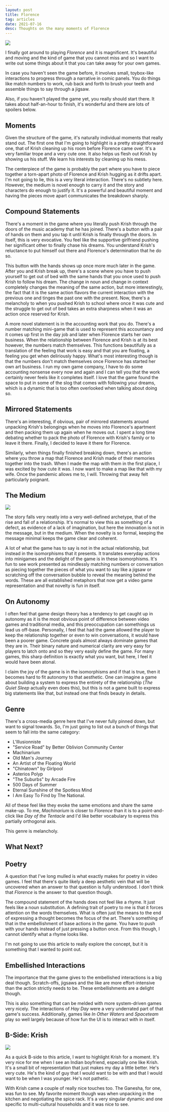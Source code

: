 ```yaml
---
layout: post
title: Florence
tag: articles
date: 2021-07-16
desc: Thoughts on the many moments of Florence
---
```


<img src="/blogImages/florence1.jpg" />

I finally got around to playing *Florence* and it is magnificent. It's beautiful and moving and the kind of game that you cannot miss and so I want to write out some things about it that you can take away for your own games.


In case you haven't seen the game before, it involves small, toybox-like interactions to progress through a narrative in comic panels. You do things like match numbers to work, rub back and forth to brush your teeth and assemble things to say through a jigsaw.


Also, if you haven't played the game yet, you really should start there. It takes about half-an-hour to finish, it's wonderful and there are lots of spoilers below.

## Moments

Given the structure of the game, it's naturally individual moments that really stand out. The first one that I'm going to highlight is a pretty straightforward one, that of Krish cleaning up his room before Florence came over. It's a very familiar trope and a very cute one. It also helps us flesh out Krish by showing us his stuff. We learn his interests by cleaning up his mess.


The centerpiece of the game is probably the part where you have to piece together a torn-apart photo of Florence and Krish hugging as it drifts apart. I'm not going to lie, this is a very literal interaction. There's no subtlety here. However, the medium is novel enough to carry it and the story and characters do enough to justify it. It's a powerful and beautiful moment and having the pieces move apart communicates the breakdown sharply.

## Compound Statements

There's a moment in the game where you literally push Krish through the doors of the music academy that he has joined. There's a button with a pair of hands on them and you tap it until Krish is finally through the doors. In itself, this is very evocative. You feel like the supportive girlfriend pushing her significant other to finally chase his dreams. You understand Krish's reluctance to put himself out there and Florence's determination that he do so.


This button with the hands shows up once more much later in the game. After you and Krish break up, there's a scene where you have to push yourself to get out of bed with the same hands that you once used to push Krish to follow his dream. The change in noun and change in context completely changes the meaning of the same action, but more interestingly, the fact that it is the same action flavors the current interaction with the previous one and tinges the past one with the present. Now, there's a melancholy to when you pushed Krish to school where once it was cute and the struggle to get out of bed takes an extra sharpness when it was an action once reserved for Krish.


A more novel statement is in the accounting work that you do. There's a number matching mini-game that is used to represent this accountancy and it comes up first in the day job and later when Florence starts her own business. When the relationship between Florence and Krish is at its best however, the numbers match themselves. This functions beautifully as a translation of the feeling that work is easy and that you are floating, a feeling you get when deliriously happy. What's most interesting though is that the numbers don't match themselves once Florence has started her own art business. I run my own game company, I have to do some accounting nonsense every now and again and I can tell you that the work certainly never feels like it completes itself. I love that the game found the space to put in some of the slog that comes with following your dreams, which is a dynamic that is too often overlooked when talking about doing so.

## Mirrored Statements

There's an interesting, if obvious, pair of mirrored statements around unpacking Krish's belongings when he moves into Florence's apartment and then packing them up again when he moves out. I spent a long time debating whether to pack the photo of Florence with Krish's family or to leave it there. Finally, I decided to leave it there for Florence.


Similarly, when things finally finished breaking down, there's an action where you throw a map that Florence and Krish made of their memories together into the trash. When I made the map with them in the first place, I was excited by how cute it was. I now want to make a map like that with my wife. Once the pandemic allows me to, I will. Throwing that away felt particularly poignant.

## The Medium
<img src="/blogImages/florence3.jpg" />

The story falls very neatly into a very well-defined archetype, that of the rise and fall of a relationship. It's normal to view this as something of a defect, as evidence of a lack of imagination, but here the innovation is not in the message, but in the medium. When the novelty is so formal, keeping the message minimal keeps the game clear and coherent.


A lot of what the game has to say is not in the actual relationship, but instead in the isomorphisms that it presents. It translates everyday actions into minigames and the delight of the game is in these isomorphisms. It's fun to see work presented as mindlessly matching numbers or conversation as piecing together the pieces of what you want to say like a jigsaw or scratching off the conversation bubble to reveal the meaning behind the words. These are all established metaphors that now get a video game representation and that novelty is fun in itself.

## On Autonomy

I often feel that game design theory has a tendency to get caught up in autonomy as it is the most obvious point of difference between video games and traditional media, and this preoccupation can somethings us lead us off-base. Personally, I feel that had the game allowed the player to keep the relationship together or even to win conversations, it would have been a poorer game. Concrete goals almost always dominate games that they are in. Their binary nature and numerical clarity are very easy for players to latch onto and so they very easily define the game. For many games, this sharp definition is exactly what you want, but here, I feel it would have been atonal.


I claim the joy of the game is in the isomorphisms and if that is true, then it becomes hard to fit autonomy to that aesthetic. One can imagine a game about building a system to express the entirety of the relationship (*The Quiet Sleep* actually even does this), but this is not a game built to express big statements like that, but instead one that finds beauty in details.

## Genre

There's a cross-media genre here that I've never fully pinned down, but want to signal towards. So, I'm just going to list out a bunch of things that seem to fall into the same category:
- L'Illusionniste
- "Service Road" by Better Oblivion Community Center
- Machinarium
- Old Man's Journey
- An Artist of the Floating World
- "Chinatown" by Girlpool
- Asterios Polyp
- "The Suburbs" by Arcade Fire
- 500 Days of Summer
- Eternal Sunshine of the Spotless Mind
- I Am Easy To Find by The National.



All of these feel like they evoke the same emotions and share the same make-up. To me, *Machinarium* is closer to *Florence* than it is to a point-and-click like *Day of the Tentacle* and I'd like better vocabulary to express this partially orthogonal axis.


This genre is melancholy.

## What Next?
## Poetry

A question that I've long mulled is what exactly makes for poetry in video games. I feel that there's quite likely a deep aesthetic vein that will be uncovered when an answer to that question is fully understood. I don't think that *Florence* is the answer to that question though.


The compound statement of the hands does not feel like a rhyme. It just feels like a noun substitution. A defining trait of poetry to me is that it forces attention on the words themselves. What is often just the means to the end of expressing a thought becomes the focus of the art. There's something of that in the embellishment of base actions in the game. You have to push with your hands instead of just pressing a button once. From this though, I cannot identify what a rhyme looks like.


I'm not going to use this article to really explore the concept, but it is something that I wanted to point out.

## Embellished Interactions

The importance that the game gives to the embellished interactions is a big deal though. Scratch-offs, jigsaws and the like are more effort-intensive than the action strictly needs to be. These embellishments are a delight though.


This is also something that can be melded with more system-driven games very nicely. The interactions of *Hay Day* were a very underrated part of that game's success. Additionally, games like *In Other Waters* and *Spaceteam* play so well largely because of how fun the UI is to interact with in itself.

## B-Side: Krish
<img src="/blogImages/florence2.jpg" />

As a quick B-side to this article, I want to highlight Krish for a moment. It's very nice for me when I see an Indian boyfriend, especially one like Krish. It's a small bit of representation that just makes my day a little better. He's very cute. He's the kind of guy that I would want to be with and that I would want to be when I was younger. He's not pathetic.


With Krish came a couple of really nice touches too. The Ganesha, for one, was fun to see. My favorite moment though was when unpacking in the kitchen and negotiating the spice rack. It's a very singular dynamic and one specific to multi-cultural households and it was nice to see.

